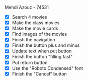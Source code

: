 Mehdi Azouz - 74531

- [x] Search 4 movies
- [x] Make the class movies 
- [x] Make the movie cards
- [x] Find images of the movies
- [x] Finish the navigation
- [x] Finish the button plus and minus
- [x] Update text when put button
- [x] Finish the button "filling fast"
- [x] Put return button
- [x] Use the "Roboto Condensed" font
- [x] Finish the "Cancel" button 
